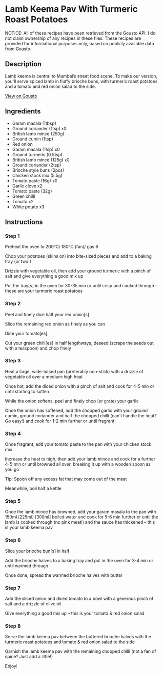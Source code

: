 # Lamb Keema Pav With Turmeric Roast Potatoes

NOTICE: All of these recipes have been retrieved from the Gousto API. I do not claim ownership of any recipes in these files. These recipes are provided for informational purposes only, based on publicly available data from Gousto.

## Description

Lamb keema is central to Mumbai’s street food scene. To make our version, you'll serve spiced lamb in fluffy brioche buns, with turmeric roast potatoes and a tomato and red onion salad to the side. 

[View on Gousto](https://www.gousto.co.uk/recipes/cookbook/lamb-keema-pav-with-turmeric-roast-potatoes)

## Ingredients

- Garam masala (1tbsp)
- Ground coriander (1tsp) x0
- British lamb mince (250g)
- Ground cumin (1tsp)
- Red onion
- Garam masala (1tsp) x0
- Ground turmeric (0.5tsp)
- British lamb mince (125g) x0
- Ground coriander (2tsp)
- Brioche style buns (2pcs)
- Chicken stock mix (5.5g)
- Tomato paste (16g) x0
- Garlic clove x2
- Tomato paste (32g)
- Green chilli
- Tomato x2
- White potato x3

## Instructions


### Step 1

Preheat the oven to 200°C/ 180°C (fan)/ gas 6

Chop your potatoes (skins on) into bite-sized pieces and add to a baking tray (or two!)

Drizzle with vegetable oil, then add your ground turmeric with a pinch of salt and give everything a good mix up

Put the tray[s] in the oven for 30-35 min or until crisp and cooked through – these are your turmeric roast potatoes


### Step 2

Peel and finely dice half your red onion[s]

Slice the remaining red onion as finely as you can

Dice your tomato[es]

Cut your green chilli[es] in half lengthways, deseed (scrape the seeds out with a teaspoon) and chop finely


### Step 3

Heat a large, wide-based pan (preferably non-stick) with a drizzle of vegetable oil over a medium-high heat

Once hot, add the diced onion with a pinch of salt and cook for 4-5 min or until starting to soften

While the onion softens, peel and finely chop (or grate) your garlic

Once the onion has softened, add the chopped garlic with your ground cumin, ground coriander and half the chopped chilli (can't handle the heat? Go easy!) and cook for 1-2 min further or until fragrant


### Step 4

Once fragrant, add your tomato paste to the pan with your chicken stock mix

Increase the heat to high, then add your lamb mince and cook for a further 4-5 min or until browned all over, breaking it up with a wooden spoon as you go

Tip: Spoon off any excess fat that may come out of the meat

Meanwhile, boil half a kettle


### Step 5

Once the lamb mince has browned, add your garam masala to the pan with 150ml <span class="text-purple">[225ml]</span><span class="text-danger"> [300ml]</span> boiled water and cook for 5-6 min further or until the lamb is cooked through (no pink meat!) and the sauce has thickened – this is your lamb keema pav


### Step 6

Slice your brioche bun[s] in half

Add the brioche halves to a baking tray and put in the oven for 3-4 min or until warmed through

Once done, spread the warmed brioche halves with butter


### Step 7

Add the sliced onion and diced tomato to a bowl with a generous pinch of salt and a drizzle of olive oil

Give everything a good mix up – this is your tomato & red onion salad

### Step 8

Serve the lamb keema pav between the buttered brioche halves with the turmeric roast potatoes and tomato & red onion salad to the side

Garnish the lamb keema pav with the remaining chopped chilli (not a fan of spice? Just add a little!)

Enjoy!

